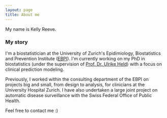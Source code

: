 ```yaml
---
layout: page
title: About me
---
```


My name is Kelly Reeve.

### My story

I'm a biostatistician at the University of Zurich's Epidimiology, Biostatistics and Prevention Institute (<a href="https://www.ebpi.uzh.ch/en.html">EBPI</a>). I'm currently working on my PhD in biostatistics (under the supervision of <a href="https://www.ebpi.uzh.ch/en/aboutus/departments/biostatistics/teambiostats/held_ulrike.html">Prof. Dr. Ulrike Held</a>) with a focus on clinical prediction modeling. 

Previously, I worked within the consulting department of the EBPI on projects big and small, from design to analysis, for clinicians at the University Hospital Zurich. I have also undertaken a large joint project on automatic disease surveillance with the Swiss Federal Office of Public Health. 

Feel free to contact me :)
